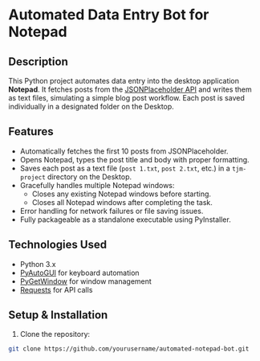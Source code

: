 # Automated Data Entry Bot for Notepad

## Description
This Python project automates data entry into the desktop application **Notepad**. It fetches posts from the [JSONPlaceholder API](https://jsonplaceholder.typicode.com/) and writes them as text files, simulating a simple blog post workflow. Each post is saved individually in a designated folder on the Desktop.

## Features
- Automatically fetches the first 10 posts from JSONPlaceholder.
- Opens Notepad, types the post title and body with proper formatting.
- Saves each post as a text file (`post 1.txt`, `post 2.txt`, etc.) in a `tjm-project` directory on the Desktop.
- Gracefully handles multiple Notepad windows:
  - Closes any existing Notepad windows before starting.
  - Closes all Notepad windows after completing the task.
- Error handling for network failures or file saving issues.
- Fully packageable as a standalone executable using PyInstaller.

## Technologies Used
- Python 3.x
- [PyAutoGUI](https://pyautogui.readthedocs.io/) for keyboard automation
- [PyGetWindow](https://pygetwindow.readthedocs.io/) for window management
- [Requests](https://docs.python-requests.org/) for API calls

## Setup & Installation
1. Clone the repository:
```bash
git clone https://github.com/yourusername/automated-notepad-bot.git
